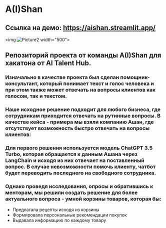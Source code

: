 # A(I)Shan  
## Ссылка на демо: https://aishan.streamlit.app/
<img ![Picture2](https://github.com/TrybinD/AIShan/assets/56271473/63c6a0be-2ed0-4bf9-8b1f-f61c322805d2) width="500">

## Репозиторий проекта от команды A(I)Shan для хакатона от AI Talent Hub. 
### Изначально в качестве проекта был сделан помощник-консультант, который понимает текст и голос человека и при этом также может отвечать на вопросы клиентов как голосом, так и текстом. 
### Наше исходное решение подходит для любого бизнеса, где сотрудникам приходится отвечать на рутинные вопросы. В качестве кейса - примера мы взяли компанию Ашан, где отсутствует возможность быстро отвечать на вопросы клиентов:


### Для первого решения используется модель ChatGPT 3.5 Turbo, которая обращается к данным Ашана через LangChain и исходя из них отвечает на поставленный вопрос. В случае невозможности помочь клиенту, чатбот будет переводить последнего на свободного сотрудника.

### Однако проведя исследования, опросы и обратившись к менторам, мы решили создать решение для более актуального вопроса - умной корзины товаров, которая бы:
* Предлагала рецепты исходя из корзины
* Формировала персональные рекомендации покупок
* Выдавала информацию по каждому товару



